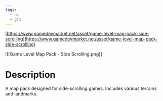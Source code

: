 ```yaml
---
tags:
  - ui
  - gfx
---
```

[https://www.gamedevmarket.net/asset/game-level-map-pack-side-scrolling](https://www.gamedevmarket.net/asset/game-level-map-pack-side-scrolling)

![[Game Level Map Pack - Side Scrolling.png]]

# Description
A map pack designed for side-scrolling games. Includes various terrains and landmarks.
